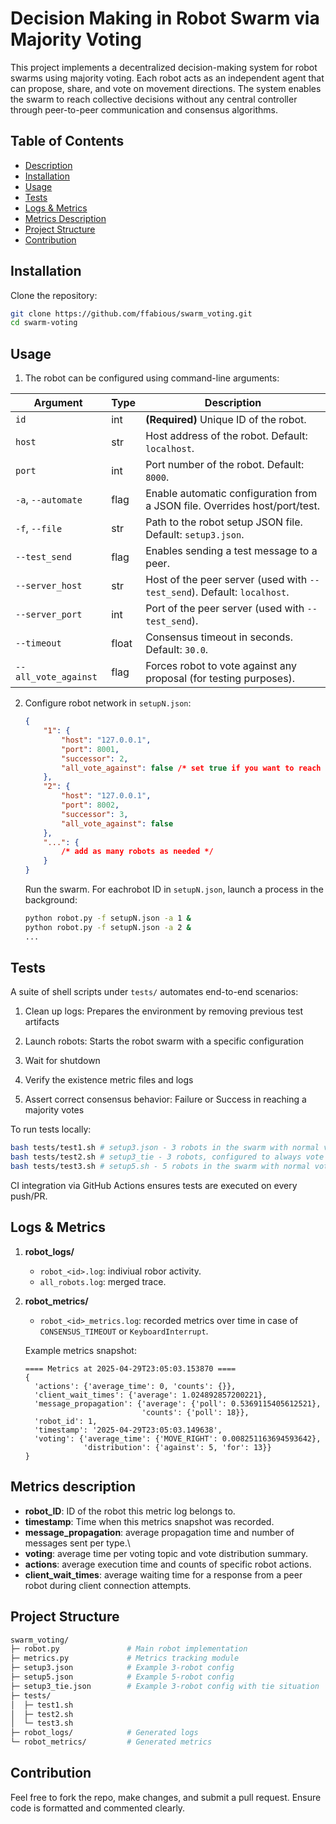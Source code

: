 # Decision Making in Robot Swarm via Majority Voting

This project implements a decentralized decision-making system for robot swarms using majority voting. Each robot acts as an independent agent that can propose, share, and vote on movement directions. The system enables the swarm to reach collective decisions without any central controller through peer-to-peer communication and consensus algorithms.

## Table of Contents

- [Description](#description)
- [Installation](#installation)
- [Usage](#usage)
- [Tests](#tests)
- [Logs & Metrics](#logs--metrics)
- [Metrics Description](#metrics-description)
- [Project Structure](#project-structure)
- [Contribution](#contribution)

## Installation

Clone the repository:
   ```bash
   git clone https://github.com/ffabious/swarm_voting.git
   cd swarm-voting
   ```

## Usage

1. The robot can be configured using command-line arguments:

| Argument             | Type     | Description                                                                 |
|----------------------|----------|-----------------------------------------------------------------------------|
| `id`                 | int      | **(Required)** Unique ID of the robot.                                      |
| `host`               | str      | Host address of the robot. Default: `localhost`.                            |
| `port`               | int      | Port number of the robot. Default: `8000`.                                  |
| `-a`, `--automate`   | flag     | Enable automatic configuration from a JSON file. Overrides host/port/test.  |
| `-f`, `--file`       | str      | Path to the robot setup JSON file. Default: `setup3.json`.                  |
| `--test_send`        | flag     | Enables sending a test message to a peer.                                   |
| `--server_host`      | str      | Host of the peer server (used with `--test_send`). Default: `localhost`.    |
| `--server_port`      | int      | Port of the peer server (used with `--test_send`).                          |
| `--timeout`          | float    | Consensus timeout in seconds. Default: `30.0`.                              |
| `--all_vote_against` | flag     | Forces robot to vote against any proposal (for testing purposes).           |

2. Configure robot network in ```setupN.json```:
    ```json
    {
        "1": {
            "host": "127.0.0.1",
            "port": 8001,
            "successor": 2,
            "all_vote_against": false /* set true if you want to reach tie situation */
        },
        "2": {
            "host": "127.0.0.1",
            "port": 8002,
            "successor": 3,
            "all_vote_against": false
        },
        "...": { 
            /* add as many robots as needed */ 
        }
    }
    ```
     Run the swarm. For eachrobot ID in ```setupN.json```, launch a process in the background:
    ```bash
    python robot.py -f setupN.json -a 1 &
    python robot.py -f setupN.json -a 2 &
    ...
    ```

## Tests

A suite of shell scripts under ```tests/``` automates end-to-end scenarios:

1. Clean up logs: Prepares the environment by removing previous test artifacts

2. Launch robots: Starts the robot swarm with a specific configuration

3. Wait for shutdown

4. Verify the existence metric files and logs

5. Assert correct consensus behavior: Failure or Success in reaching a majority votes

To run tests locally:

```bash
bash tests/test1.sh # setup3.json - 3 robots in the swarm with normal voting behavior
bash tests/test2.sh # setup3_tie - 3 robots, configured to always vote against
bash tests/test3.sh # setup5.sh - 5 robots in the swarm with normal voting behavior
```
CI integration via GitHub Actions ensures tests are executed on every push/PR.

## Logs & Metrics

1. **robot_logs/**
    * ```robot_<id>.log```: indiviual robor activity.
    * ```all_robots.log```: merged trace.

2. **robot_metrics/**
    * ```robot_<id>_metrics.log```: recorded metrics over time in case of ```CONSENSUS_TIMEOUT``` or ```KeyboardInterrupt```. 

    Example metrics snapshot:

      ```text
      ==== Metrics at 2025-04-29T23:05:03.153870 ==== 
      {
        'actions': {'average_time': 0, 'counts': {}},
        'client_wait_times': {'average': 1.024892857200221},
        'message_propagation': {'average': {'poll': 0.5369115405612521},
                                'counts': {'poll': 18}},
        'robot_id': 1,
        'timestamp': '2025-04-29T23:05:03.149638',
        'voting': {'average_time': {'MOVE_RIGHT': 0.008251163694593642},
                   'distribution': {'against': 5, 'for': 13}}
      }
      ```

## Metrics description

* **robot_ID**: ID of the robot this metric log belongs to.
* **timestamp**: Time when this metrics snapshot was recorded.
* **message_propagation**: average propagation time and number of messages sent per type.\
* **voting**: average time per voting topic and vote distribution summary.
* **actions**: average execution time and counts of specific robot actions.
* **client_wait_times**: average waiting time for a response from a peer robot during client connection attempts.

## Project Structure

```bash
swarm_voting/
├─ robot.py               # Main robot implementation
├─ metrics.py             # Metrics tracking module
├─ setup3.json            # Example 3-robot config
├─ setup5.json            # Example 5-robot config
├─ setup3_tie.json        # Example 3-robot config with tie situation
├─ tests/
│  ├─ test1.sh
│  ├─ test2.sh
│  └─ test3.sh
├─ robot_logs/            # Generated logs
└─ robot_metrics/         # Generated metrics
```

## Contribution

Feel free to fork the repo, make changes, and submit a pull request. Ensure code is formatted and commented clearly.